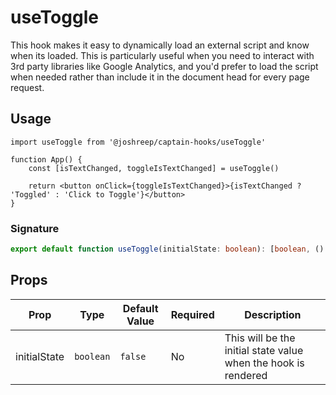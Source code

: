# useToggle

This hook makes it easy to dynamically load an external script and know when its loaded. This is particularly useful when you need to interact with 3rd party libraries like Google Analytics, and you'd prefer to load the script when needed rather than include it in the document head for every page request.

## Usage

```tsx
import useToggle from '@joshreep/captain-hooks/useToggle'

function App() {
    const [isTextChanged, toggleIsTextChanged] = useToggle()

    return <button onClick={toggleIsTextChanged}>{isTextChanged ? 'Toggled' : 'Click to Toggle'}</button>
}
```

### Signature

```ts
export default function useToggle(initialState: boolean): [boolean, () => void]
```

## Props

| Prop         | Type      | Default Value | Required | Description                                                    |
| ------------ | --------- | ------------- | -------- | -------------------------------------------------------------- |
| initialState | `boolean` | `false`       | No       | This will be the initial state value when the hook is rendered |

